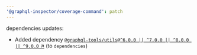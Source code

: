 ```yaml
---
'@graphql-inspector/coverage-command': patch
---
```

dependencies updates:
  - Added dependency [`@graphql-tools/utils@^6.0.0 || ^7.0.0 || ^8.0.0 || ^9.0.0`
    ↗︎](https://www.npmjs.com/package/@graphql-tools/utils/v/6.0.0) (to `dependencies`)
